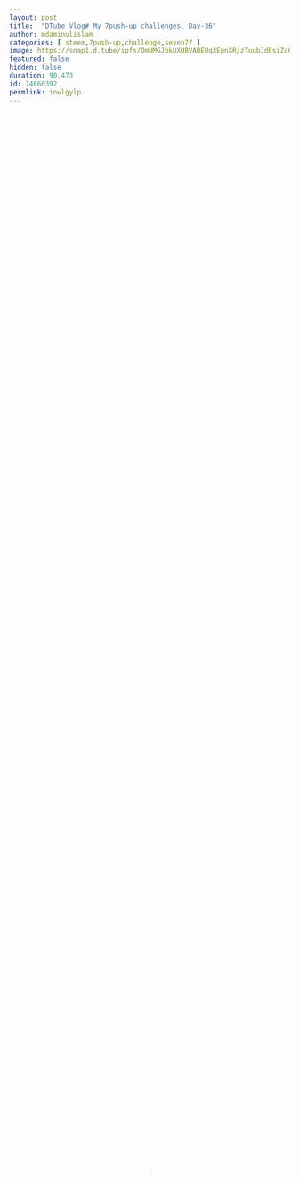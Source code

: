 ```yaml
---
layout: post
title:  "DTube Vlog# My 7push-up challenges, Day-36"
author: mdaminulislam
categories: [ steem,7push-up,challenge,seven77 ]
image: https://snap1.d.tube/ipfs/QmUMGJbkUXUBVABEUq3EpnXRjzTuubJdEsiZcCdjCFw7XX
featured: false
hidden: false
duration: 90.473
id: 74660392
permlink: inwlgylp
---
```

    
<video poster="https://snap1.d.tube/ipfs/QmUMGJbkUXUBVABEUq3EpnXRjzTuubJdEsiZcCdjCFw7XX" autoplay="" id="player_html5_api" class="vjs-tech" style="width: 100%; height: 100%;" tabindex="-1" src="https://video.dtube.top/ipfs/Qmav1bw7unwBnC56UYsHJRjpWRrtvpXceLGwQ1oxYXaxST"></video>

# Friends, welcome you my @dtube channel,
Friends, This is my push-up challenge on twitter, participated on twitter for get delegation from nathanmars.Day 36 of my seven77 push-up challenges.
Friends, I know that the competition started by @nathanmars on twitter, I very soon joined the competition, and continued to do the competition.
Please join push up contest on twitter.I hope you will get benefit from nathanmars. And will get delegation for 77 days.So quickly participate this contest.

This my pushup twitter video link-https://twitter.com/AminKha00102163/status/1127868053918588934?s=19

This my pushup youtube video link-https://youtu.be/Gy5WpfQKbYA

Thank you very much for starting the contest @nathanmars sir🙏🙏🙏
Thanks to @singhcapital @dtube 
@done @theycallmedan @cleanplanet
@onelovedtube @bdcommunity 
@steemitbd @curatorhulk @esteemapp
@partiko @r2cornell @tombstone
@mariusfebruary to get support.

Follow my twitter-https://mobile.twitter.com/AminKha00102163

Add my Facebook-https://www.facebook.com/profile.php?id=100007434705297

Subscribe my Youtube-https://www.youtube.com/channel/UCuJpE9ZV7N2Zw4_uoRRNO0A?view_as=subscriber